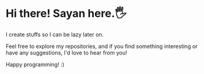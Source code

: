 # Hi there! Sayan here.🖐️

I create stuffs so I can be lazy later on.

Feel free to explore my repositories, and if you find something interesting or have any suggestions, I'd love to hear from you!

Happy programming! :)
